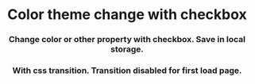 <h1 align="center">Color theme change with checkbox</h1>
<h3 align="center">Change color or other property with checkbox. Save in local 
storage.</h3>
<h3 align="center">With css transition. Transition disabled for first load page.</h3>